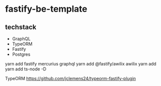 # fastify-be-template

## techstack

<ul>
    <li>GraphQL</li>
    <li>TypeORM</li>
    <li>Fastify</li>
    <li>Postgres</li>
</ul>

yarn add fastify mercurius graphql
yarn add @fastify/awilix awilix
yarn add yarn add ts-node -D

TypeORM
https://github.com/jclemens24/typeorm-fastify-plugin

